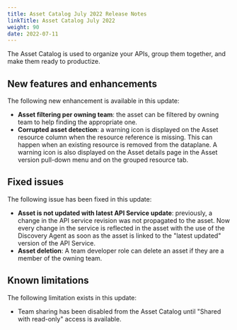 ```yaml
---
title: Asset Catalog July 2022 Release Notes
linkTitle: Asset Catalog July 2022
weight: 90
date: 2022-07-11
---
```


The Asset Catalog is used to organize your APIs, group them together, and make them ready to productize.

## New features and enhancements

The following new  enhancement is available in this update:

* **Asset filtering per owning team**: the asset can be filtered by owning team to help finding the appropriate one.
* **Corrupted asset detection**: a warning icon is displayed on the Asset resource column when the resource reference is missing. This can happen when an existing resource is removed from the dataplane.  A warning icon is also displayed on the Asset details page in the Asset version pull-down menu and on the grouped resource tab.

## Fixed issues

The following issue has been fixed in this update:

* **Asset is not updated with latest API Service update**: previously, a change in the API service revision was not propagated to the asset. Now every change in the service is reflected in the asset with the use of the Discovery Agent as soon as the asset is linked to the "latest updated" version of the API Service.
* **Asset deletion**: A team developer role can delete an asset if they are a member of the owning team.

## Known limitations

The following limitation exists in this update:

* Team sharing has been disabled from the Asset Catalog until "Shared with read-only" access is available.
